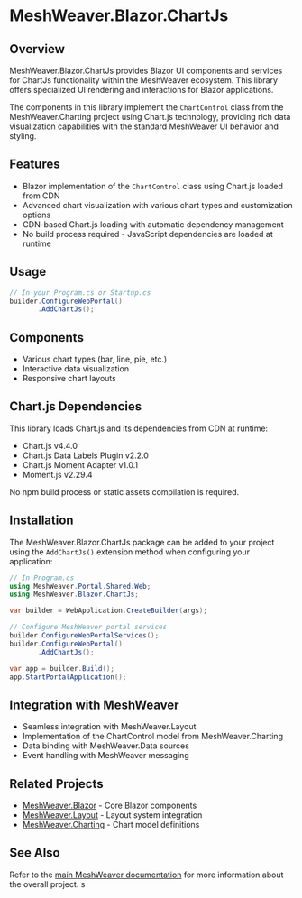 # MeshWeaver.Blazor.ChartJs

## Overview
MeshWeaver.Blazor.ChartJs provides Blazor UI components and services for ChartJs functionality within the MeshWeaver ecosystem. This library offers specialized UI rendering and interactions for Blazor applications.

The components in this library implement the `ChartControl` class from the MeshWeaver.Charting project using Chart.js technology, providing rich data visualization capabilities with the standard MeshWeaver UI behavior and styling.

## Features
- Blazor implementation of the `ChartControl` class using Chart.js loaded from CDN
- Advanced chart visualization with various chart types and customization options
- CDN-based Chart.js loading with automatic dependency management
- No build process required - JavaScript dependencies are loaded at runtime

## Usage
```csharp
// In your Program.cs or Startup.cs
builder.ConfigureWebPortal()
       .AddChartJs();

```

## Components
- Various chart types (bar, line, pie, etc.)
- Interactive data visualization
- Responsive chart layouts

## Chart.js Dependencies
This library loads Chart.js and its dependencies from CDN at runtime:
- Chart.js v4.4.0
- Chart.js Data Labels Plugin v2.2.0
- Chart.js Moment Adapter v1.0.1
- Moment.js v2.29.4

No npm build process or static assets compilation is required.

## Installation
The MeshWeaver.Blazor.ChartJs package can be added to your project using the `AddChartJs()` extension method when configuring your application:

```csharp
// In Program.cs
using MeshWeaver.Portal.Shared.Web;
using MeshWeaver.Blazor.ChartJs;

var builder = WebApplication.CreateBuilder(args);

// Configure MeshWeaver portal services
builder.ConfigureWebPortalServices();
builder.ConfigureWebPortal()
       .AddChartJs();

var app = builder.Build();
app.StartPortalApplication();
```

## Integration with MeshWeaver
- Seamless integration with MeshWeaver.Layout
- Implementation of the ChartControl model from MeshWeaver.Charting
- Data binding with MeshWeaver.Data sources
- Event handling with MeshWeaver messaging

## Related Projects
- [MeshWeaver.Blazor](../MeshWeaver.Blazor/README.md) - Core Blazor components
- [MeshWeaver.Layout](../MeshWeaver.Layout/README.md) - Layout system integration
- [MeshWeaver.Charting](../MeshWeaver.Charting/README.md) - Chart model definitions

## See Also
Refer to the [main MeshWeaver documentation](../../Readme.md) for more information about the overall project.
s